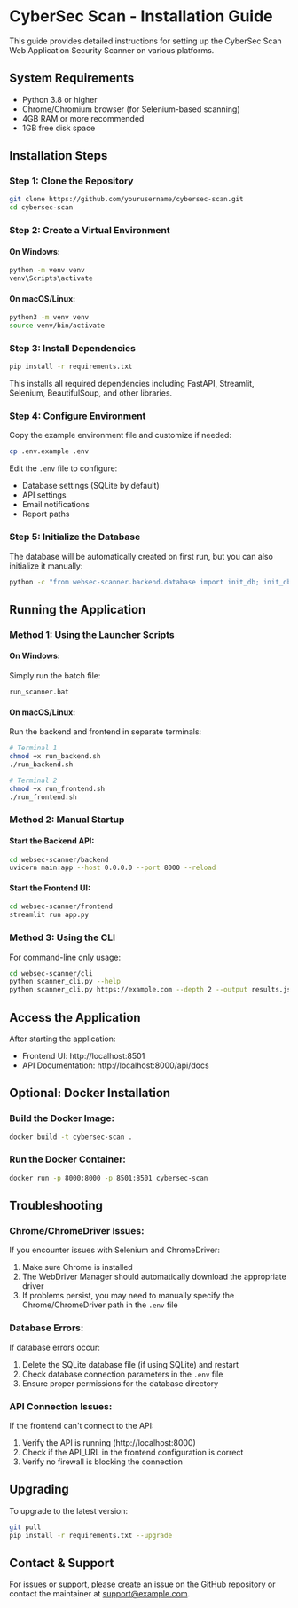 # CyberSec Scan - Installation Guide

This guide provides detailed instructions for setting up the CyberSec Scan Web Application Security Scanner on various platforms.

## System Requirements

- Python 3.8 or higher
- Chrome/Chromium browser (for Selenium-based scanning)
- 4GB RAM or more recommended
- 1GB free disk space

## Installation Steps

### Step 1: Clone the Repository

```bash
git clone https://github.com/yourusername/cybersec-scan.git
cd cybersec-scan
```

### Step 2: Create a Virtual Environment

#### On Windows:
```cmd
python -m venv venv
venv\Scripts\activate
```

#### On macOS/Linux:
```bash
python3 -m venv venv
source venv/bin/activate
```

### Step 3: Install Dependencies

```bash
pip install -r requirements.txt
```

This installs all required dependencies including FastAPI, Streamlit, Selenium, BeautifulSoup, and other libraries.

### Step 4: Configure Environment

Copy the example environment file and customize if needed:

```bash
cp .env.example .env
```

Edit the `.env` file to configure:
- Database settings (SQLite by default)
- API settings
- Email notifications
- Report paths

### Step 5: Initialize the Database

The database will be automatically created on first run, but you can also initialize it manually:

```bash
python -c "from websec-scanner.backend.database import init_db; init_db()"
```

## Running the Application

### Method 1: Using the Launcher Scripts

#### On Windows:
Simply run the batch file:
```cmd
run_scanner.bat
```

#### On macOS/Linux:
Run the backend and frontend in separate terminals:
```bash
# Terminal 1
chmod +x run_backend.sh
./run_backend.sh

# Terminal 2
chmod +x run_frontend.sh
./run_frontend.sh
```

### Method 2: Manual Startup

#### Start the Backend API:
```bash
cd websec-scanner/backend
uvicorn main:app --host 0.0.0.0 --port 8000 --reload
```

#### Start the Frontend UI:
```bash
cd websec-scanner/frontend
streamlit run app.py
```

### Method 3: Using the CLI

For command-line only usage:
```bash
cd websec-scanner/cli
python scanner_cli.py --help
python scanner_cli.py https://example.com --depth 2 --output results.json
```

## Access the Application

After starting the application:

- Frontend UI: http://localhost:8501
- API Documentation: http://localhost:8000/api/docs

## Optional: Docker Installation

### Build the Docker Image:
```bash
docker build -t cybersec-scan .
```

### Run the Docker Container:
```bash
docker run -p 8000:8000 -p 8501:8501 cybersec-scan
```

## Troubleshooting

### Chrome/ChromeDriver Issues:
If you encounter issues with Selenium and ChromeDriver:

1. Make sure Chrome is installed
2. The WebDriver Manager should automatically download the appropriate driver
3. If problems persist, you may need to manually specify the Chrome/ChromeDriver path in the `.env` file

### Database Errors:
If database errors occur:

1. Delete the SQLite database file (if using SQLite) and restart
2. Check database connection parameters in the `.env` file
3. Ensure proper permissions for the database directory

### API Connection Issues:
If the frontend can't connect to the API:

1. Verify the API is running (http://localhost:8000)
2. Check if the API_URL in the frontend configuration is correct
3. Verify no firewall is blocking the connection

## Upgrading

To upgrade to the latest version:

```bash
git pull
pip install -r requirements.txt --upgrade
```

## Contact & Support

For issues or support, please create an issue on the GitHub repository or contact the maintainer at support@example.com. 
